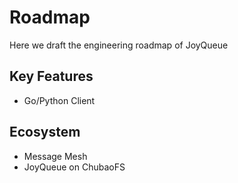 # Roadmap

Here we draft the engineering roadmap of JoyQueue


## Key Features

* Go/Python Client


## Ecosystem

* Message Mesh
* JoyQueue on ChubaoFS
